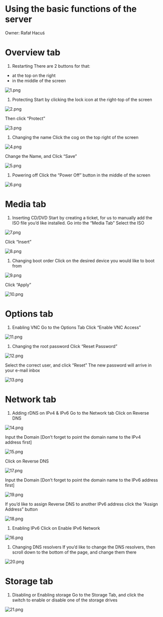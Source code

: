 # Using the basic functions of the server

Owner: Rafał Hacuś

# Overview tab

1. Restarting
There are 2 buttons for that: 
- at the top on the right
- in the middle of the screen

![1.png](Using%20the%20basic%20functions%20of%20the%20server%20102f2d21f0f44ac5b694603d41357ed6/1.png)

1. Protecting
Start by clicking the lock icon at the right-top of the screen

![2.png](Using%20the%20basic%20functions%20of%20the%20server%20102f2d21f0f44ac5b694603d41357ed6/2.png)

Then click “Protect”

![3.png](Using%20the%20basic%20functions%20of%20the%20server%20102f2d21f0f44ac5b694603d41357ed6/3.png)

1. Changing the name
Click the cog on the top right of the screen

![4.png](Using%20the%20basic%20functions%20of%20the%20server%20102f2d21f0f44ac5b694603d41357ed6/4.png)

Change the Name, and Click “Save”

![5.png](Using%20the%20basic%20functions%20of%20the%20server%20102f2d21f0f44ac5b694603d41357ed6/5.png)

1. Powering off
Click the “Power Off” button in the middle of the screen

![6.png](Using%20the%20basic%20functions%20of%20the%20server%20102f2d21f0f44ac5b694603d41357ed6/6.png)

# Media tab

1. Inserting CD/DVD
Start by creating a ticket, for us to manually add the ISO file you’d like installed.
Go into the “Media Tab”
Select the ISO

![7.png](Using%20the%20basic%20functions%20of%20the%20server%20102f2d21f0f44ac5b694603d41357ed6/7.png)

Click “Insert”

![8.png](Using%20the%20basic%20functions%20of%20the%20server%20102f2d21f0f44ac5b694603d41357ed6/8.png)

1. Changing boot order
Click on the desired device you would like to boot from

![9.png](Using%20the%20basic%20functions%20of%20the%20server%20102f2d21f0f44ac5b694603d41357ed6/9.png)

Click “Apply”

![10.png](Using%20the%20basic%20functions%20of%20the%20server%20102f2d21f0f44ac5b694603d41357ed6/10.png)

# Options tab

1. Enabling VNC
Go to the Options Tab
Click “Enable VNC Access”

![11.png](Using%20the%20basic%20functions%20of%20the%20server%20102f2d21f0f44ac5b694603d41357ed6/11.png)

1. Changing the root password
Click “Reset Password”

![12.png](Using%20the%20basic%20functions%20of%20the%20server%20102f2d21f0f44ac5b694603d41357ed6/12.png)

Select the correct user, and click “Reset”
The new password will arrive in your e-mail inbox

![13.png](Using%20the%20basic%20functions%20of%20the%20server%20102f2d21f0f44ac5b694603d41357ed6/13.png)

# Network tab

1. Adding rDNS on IPv4 & IPv6
Go to the Network tab
Click on Reverse DNS

![14.png](Using%20the%20basic%20functions%20of%20the%20server%20102f2d21f0f44ac5b694603d41357ed6/14.png)

Input the Domain [Don’t forget to point the domain name to the IPv4 address first]

![15.png](Using%20the%20basic%20functions%20of%20the%20server%20102f2d21f0f44ac5b694603d41357ed6/15.png)

Click on Reverse DNS

![17.png](Using%20the%20basic%20functions%20of%20the%20server%20102f2d21f0f44ac5b694603d41357ed6/17.png)

Input the Domain [Don’t forget to point the domain name to the IPv6 address first]

![19.png](Using%20the%20basic%20functions%20of%20the%20server%20102f2d21f0f44ac5b694603d41357ed6/19.png)

If you’d like to assign Reverse DNS to another IPv6 address click the “Assign Address” button

![18.png](Using%20the%20basic%20functions%20of%20the%20server%20102f2d21f0f44ac5b694603d41357ed6/18.png)

1. Enabling IPv6
Click on Enable IPv6 Network

![16.png](Using%20the%20basic%20functions%20of%20the%20server%20102f2d21f0f44ac5b694603d41357ed6/16.png)

1. Changing DNS resolvers
If you’d like to change the DNS resolvers, then scroll down to the bottom of the page, and change them there

![20.png](Using%20the%20basic%20functions%20of%20the%20server%20102f2d21f0f44ac5b694603d41357ed6/20.png)

# Storage tab

1. Disabling or Enabling storage
Go to the Storage Tab, and click the switch to enable or disable one of the storage drives 

![21.png](Using%20the%20basic%20functions%20of%20the%20server%20102f2d21f0f44ac5b694603d41357ed6/21.png)